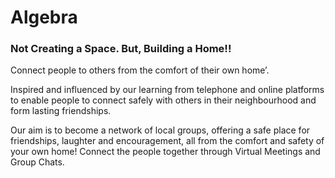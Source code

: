 # Algebra
### Not Creating a Space. But, Building a Home!!
Connect people to others from the comfort of their own home’.

Inspired and influenced by our learning from telephone and online platforms to enable people to connect safely with others in their neighbourhood and form lasting friendships.

Our aim is to become a network of local groups, offering a safe place for friendships, laughter and encouragement, all from the comfort and safety of your own home!
Connect the people together through Virtual Meetings and Group Chats.
